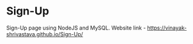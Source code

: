 # Sign-Up

Sign-Up page using NodeJS and MySQL.
Website link - https://vinayak-shrivastava.github.io/Sign-Up/
